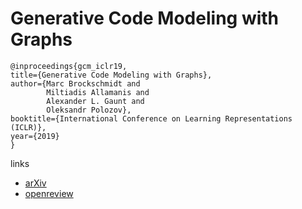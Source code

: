 # Generative Code Modeling with Graphs

```
@inproceedings{gcm_iclr19,    
title={Generative Code Modeling with Graphs},    
author={Marc Brockschmidt and
        Miltiadis Allamanis and
        Alexander L. Gaunt and
        Oleksandr Polozov},    
booktitle={International Conference on Learning Representations (ICLR)},    
year={2019}  
}
```

links
- [arXiv](https://arxiv.org/abs/1805.08490)
- [openreview](https://openreview.net/forum?id=Bke4KsA5FX)
